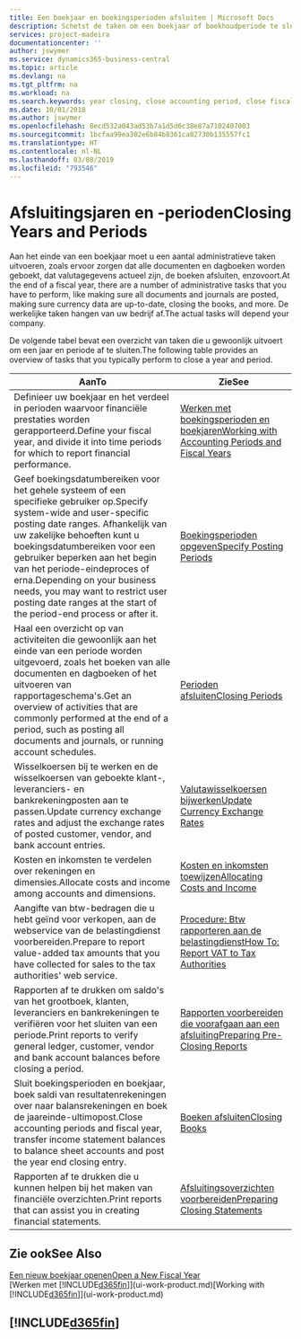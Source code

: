 ```yaml
---
title: Een boekjaar en boekingsperioden afsluiten | Microsoft Docs
description: Schetst de taken om een boekjaar of boekhoudperiode te sluiten, bijvoorbeeld, ervoor zorgen dat documenten en dagboeken worden geboekt en banksaldi verifiëren.
services: project-madeira
documentationcenter: ''
author: jswymer
ms.service: dynamics365-business-central
ms.topic: article
ms.devlang: na
ms.tgt_pltfrm: na
ms.workload: na
ms.search.keywords: year closing, close accounting period, close fiscal year, bank account detailed trial balance
ms.date: 10/01/2018
ms.author: jswymer
ms.openlocfilehash: 8ecd532a043ad53b7a1d5d6c38e87a7102407003
ms.sourcegitcommit: 1bcfaa99ea302e6b84b8361ca02730b135557fc1
ms.translationtype: HT
ms.contentlocale: nl-NL
ms.lasthandoff: 03/08/2019
ms.locfileid: "793546"
---
```

# <a name="closing-years-and-periods"></a><span data-ttu-id="632aa-103">Afsluitingsjaren en -perioden</span><span class="sxs-lookup"><span data-stu-id="632aa-103">Closing Years and Periods</span></span>
<span data-ttu-id="632aa-104">Aan het einde van een boekjaar moet u een aantal administratieve taken uitvoeren, zoals ervoor zorgen dat alle documenten en dagboeken worden geboekt, dat valutagegevens actueel zijn, de boeken afsluiten, enzovoort.</span><span class="sxs-lookup"><span data-stu-id="632aa-104">At the end of a fiscal year, there are a number of administrative tasks that you have to perform, like making sure all documents and journals are posted, making sure currency data are up-to-date, closing the books, and more.</span></span> <span data-ttu-id="632aa-105">De werkelijke taken hangen van uw bedrijf af.</span><span class="sxs-lookup"><span data-stu-id="632aa-105">The actual tasks will depend your company.</span></span>

<span data-ttu-id="632aa-106">De volgende tabel bevat een overzicht van taken die u gewoonlijk uitvoert om een jaar en periode af te sluiten.</span><span class="sxs-lookup"><span data-stu-id="632aa-106">The following table provides an overview of tasks that you typically perform to close a year and period.</span></span>

| <span data-ttu-id="632aa-107">Aan</span><span class="sxs-lookup"><span data-stu-id="632aa-107">To</span></span> | <span data-ttu-id="632aa-108">Zie</span><span class="sxs-lookup"><span data-stu-id="632aa-108">See</span></span> |
| --- | --- |
| <span data-ttu-id="632aa-109">Definieer uw boekjaar en het verdeel in perioden waarvoor financiële prestaties worden gerapporteerd.</span><span class="sxs-lookup"><span data-stu-id="632aa-109">Define your fiscal year, and divide it into time periods for which to report financial performance.</span></span> | [<span data-ttu-id="632aa-110">Werken met boekingsperioden en boekjaren</span><span class="sxs-lookup"><span data-stu-id="632aa-110">Working with Accounting Periods and Fiscal Years</span></span>](finance-accounting-periods-and-fiscal-years.md)|
| <span data-ttu-id="632aa-111">Geef boekingsdatumbereiken voor het gehele systeem of een specifieke gebruiker op.</span><span class="sxs-lookup"><span data-stu-id="632aa-111">Specify system-wide and user-specific posting date ranges.</span></span> <span data-ttu-id="632aa-112">Afhankelijk van uw zakelijke behoeften kunt u boekingsdatumbereiken voor een gebruiker beperken aan het begin van het periode-eindeproces of erna.</span><span class="sxs-lookup"><span data-stu-id="632aa-112">Depending on your business needs, you may want to restrict user posting date ranges at the start of the period-end process or after it.</span></span> |[<span data-ttu-id="632aa-113">Boekingsperioden opgeven</span><span class="sxs-lookup"><span data-stu-id="632aa-113">Specify Posting Periods</span></span>](finance-how-specify-posting-periods.md) |
| <span data-ttu-id="632aa-114">Haal een overzicht op van activiteiten die gewoonlijk aan het einde van een periode worden uitgevoerd, zoals het boeken van alle documenten en dagboeken of het uitvoeren van rapportageschema's.</span><span class="sxs-lookup"><span data-stu-id="632aa-114">Get an overview of activities that are commonly performed at the end of a period, such as posting all documents and journals, or running account schedules.</span></span> |[<span data-ttu-id="632aa-115">Perioden afsluiten</span><span class="sxs-lookup"><span data-stu-id="632aa-115">Closing Periods</span></span>](year-how-complete-period-end-processes.md) |
| <span data-ttu-id="632aa-116">Wisselkoersen bij te werken en de wisselkoersen van geboekte klant-, leveranciers- en bankrekeningposten aan te passen.</span><span class="sxs-lookup"><span data-stu-id="632aa-116">Update currency exchange rates and adjust the exchange rates of posted customer, vendor, and bank account entries.</span></span> |[<span data-ttu-id="632aa-117">Valutawisselkoersen bijwerken</span><span class="sxs-lookup"><span data-stu-id="632aa-117">Update Currency Exchange Rates</span></span>](finance-how-update-currencies.md) |
| <span data-ttu-id="632aa-118">Kosten en inkomsten te verdelen over rekeningen en dimensies.</span><span class="sxs-lookup"><span data-stu-id="632aa-118">Allocate costs and income among accounts and dimensions.</span></span> |[<span data-ttu-id="632aa-119">Kosten en inkomsten toewijzen</span><span class="sxs-lookup"><span data-stu-id="632aa-119">Allocating Costs and Income</span></span>](year-allocate-costs-income.md) |
| <span data-ttu-id="632aa-120">Aangifte van btw-bedragen die u hebt geïnd voor verkopen, aan de webservice van de belastingdienst voorbereiden.</span><span class="sxs-lookup"><span data-stu-id="632aa-120">Prepare to report value-added tax amounts that you have collected for sales to the tax authorities' web service.</span></span> |[<span data-ttu-id="632aa-121">Procedure: Btw rapporteren aan de belastingdienst</span><span class="sxs-lookup"><span data-stu-id="632aa-121">How To: Report VAT to Tax Authorities</span></span>](finance-how-report-vat.md)|
| <span data-ttu-id="632aa-122">Rapporten af te drukken om saldo's van het grootboek, klanten, leveranciers en bankrekeningen te verifiëren voor het sluiten van een periode.</span><span class="sxs-lookup"><span data-stu-id="632aa-122">Print reports to verify general ledger, customer, vendor and bank account balances before closing a period.</span></span> |[<span data-ttu-id="632aa-123">Rapporten voorbereiden die voorafgaan aan een afsluiting</span><span class="sxs-lookup"><span data-stu-id="632aa-123">Preparing Pre-Closing Reports</span></span>](year-prepare-preclose-reports.md) |
| <span data-ttu-id="632aa-124">Sluit boekingsperioden en boekjaar, boek saldi van resultatenrekeningen over naar balansrekeningen en boek de jaareinde-ultimopost.</span><span class="sxs-lookup"><span data-stu-id="632aa-124">Close accounting periods and fiscal year, transfer income statement balances to balance sheet accounts and post the year end closing entry.</span></span> |[<span data-ttu-id="632aa-125">Boeken afsluiten</span><span class="sxs-lookup"><span data-stu-id="632aa-125">Closing Books</span></span>](year-close-books.md) |
| <span data-ttu-id="632aa-126">Rapporten af te drukken die u kunnen helpen bij het maken van financiële overzichten.</span><span class="sxs-lookup"><span data-stu-id="632aa-126">Print reports that can assist you in creating financial statements.</span></span> |[<span data-ttu-id="632aa-127">Afsluitingsoverzichten voorbereiden</span><span class="sxs-lookup"><span data-stu-id="632aa-127">Preparing Closing Statements</span></span>](year-prepare-close-statement.md) |

## <a name="see-also"></a><span data-ttu-id="632aa-128">Zie ook</span><span class="sxs-lookup"><span data-stu-id="632aa-128">See Also</span></span>
[<span data-ttu-id="632aa-129">Een nieuw boekjaar openen</span><span class="sxs-lookup"><span data-stu-id="632aa-129">Open a New Fiscal Year</span></span>](finance-how-open-new-fiscal-year.md)  
<span data-ttu-id="632aa-130">[Werken met [!INCLUDE[d365fin](includes/d365fin_md.md)]](ui-work-product.md)</span><span class="sxs-lookup"><span data-stu-id="632aa-130">[Working with [!INCLUDE[d365fin](includes/d365fin_md.md)]](ui-work-product.md)</span></span>

## [!INCLUDE[d365fin](includes/free_trial_md.md)]  
 
